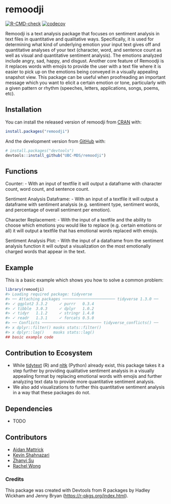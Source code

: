 
<!-- README.md is generated from README.Rmd. Please edit that file -->

# remoodji

<!-- badges: start -->

[![R-CMD-check](https://github.com/UBC-MDS/remoodji/workflows/R-CMD-check/badge.svg)](https://github.com/UBC-MDS/remoodji/actions)
[![codecov](https://codecov.io/gh/UBC-MDS/remoodji/branch/master/graph/badge.svg?token=7XPNSHR40J)](https://codecov.io/gh/UBC-MDS/remoodji)
<!-- badges: end -->

Remoodji is a text analysis package that focuses on sentiment analysis
in text files in quantitative and qualitative ways. Specifically, it is
used for determining what kind of underlying emotion your input text
gives off and quantitative analyses of your text (character, word, and
sentence count as well as visual and quantitative sentiment analysis).
The emotions analyzed include angry, sad, happy, and disgust. Another
core feature of Remoodji is it replaces words with emojis to provide the
user with a text file where it is easier to pick up on the emotions
being conveyed in a visually appealing snapshot view. This package can
be useful when proofreading an important message which you want to
elicit a certain emotion or tone, particularly with a given pattern or
rhythm (speeches, letters, applications, songs, poems, etc).

## Installation

You can install the released version of remoodji from
[CRAN](https://CRAN.R-project.org) with:

``` r
install.packages("remoodji")
```

And the development version from [GitHub](https://github.com/) with:

``` r
# install.packages("devtools")
devtools::install_github("UBC-MDS/remoodji")
```

## Functions

Counter: - With an input of textfile it will output a dataframe with
character count, word count, and sentence count.

Sentiment Analysis Dataframe: - With an input of a textfile it will
output a dataframe with sentiment analysis (e.g. sentiment type,
sentiment words, and percentage of overall sentiment per emotion).

Character Replacement: - With the input of a textfile and the ability to
choose which emotions you would like to replace (e.g. certain emotions
or all) it will output a textfile that has emotional words replaced with
emojis.

Sentiment Analysis Plot: - With the input of a dataframe from the
sentiment analysis function it will output a visualization on the most
emotionally charged words that appear in the text.

## Example

This is a basic example which shows you how to solve a common problem:

``` r
library(remoodji)
#> Loading required package: tidyverse
#> ── Attaching packages ─────────────────────── tidyverse 1.3.0 ──
#> ✓ ggplot2 3.3.2     ✓ purrr   0.3.4
#> ✓ tibble  3.0.3     ✓ dplyr   1.0.2
#> ✓ tidyr   1.1.2     ✓ stringr 1.4.0
#> ✓ readr   1.3.1     ✓ forcats 0.5.0
#> ── Conflicts ────────────────────────── tidyverse_conflicts() ──
#> x dplyr::filter() masks stats::filter()
#> x dplyr::lag()    masks stats::lag()
## basic example code
```

## Contribution to Ecosystem

-   While [tidytext](https://github.com/juliasilge/tidytext) (R) and
    [nltk](https://github.com/nltk/nltk) (Python) already exist, this
    package takes it a step further by providing qualitative sentiment
    analysis in a visually appealing format by replacing emotional words
    with emojis and further analyzing text data to provide more
    quantitative sentiment analysis.
-   We also add visualizations to further this quantitative sentiment
    analysis in a way that these packages do not.

## Dependencies

-   TODO

## Contributors

-   [Aidan Mattrick](https://github.com/aidanmattrick)
-   [Kevin Shahnazari](https://github.com/kshahnazari1998)
-   [Zhanyi Su](https://github.com/YikiSu)
-   [Rachel Wong](https://github.com/rachelywong)

### Credits

This package was created with Devtools from R packages by Hadley Wickham
and Jenny Bryan (<https://r-pkgs.org/index.html>).
